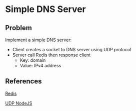 # Simple DNS Server

## Problem

Implement a simple DNS server:

* Client creates a socket to DNS server using UDP protocol
* Server call Redis then response client
  * Key: domain
  * Value: IPv4 address

## References

[Redis](https://www.npmjs.com/package/redis)

[UDP NodeJS](https://nodejs.org/api/dgram.html)
